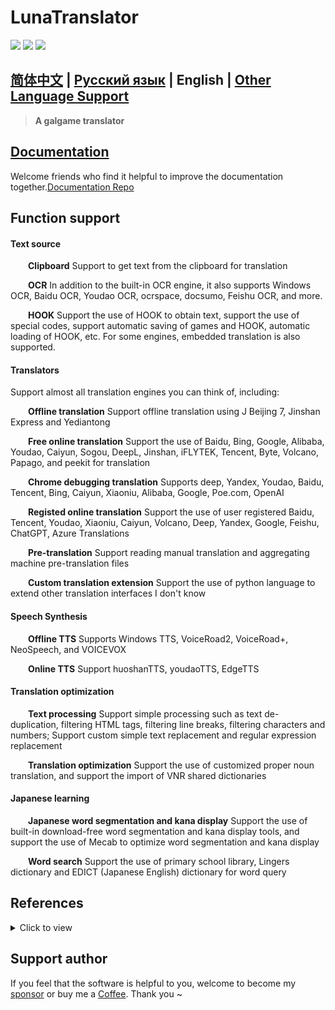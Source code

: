 # LunaTranslator 
  
<p align="left">
    <a href="./LICENSE"><img src="https://img.shields.io/github/license/HIllya51/LunaTranslator"></a>
    <a href="https://github.com/HIllya51/LunaTranslator/releases"><img src="https://img.shields.io/github/v/release/HIllya51/LunaTranslator?color=ffa"></a>
    <a href="https://github.com/HIllya51/LunaTranslator/stargazers"><img src="https://img.shields.io/github/stars/HIllya51/LunaTranslator?color=ccf"></a>
</p>
 
## [简体中文](README.md) | [Русский язык](README_ru.md) |  English | [Other Language Support](otherlang.md) 

> **A galgame translator**

## <a href="https://hillya51.github.io/LunaTranslator_tutorial/#/en/" target="_blank">Documentation</a> 

Welcome friends who find it helpful to improve the documentation together.[Documentation Repo](https://github.com/HIllya51/LunaTranslator_tutorial)

## Function support

#### Text source

&emsp;&emsp;**Clipboard** Support to get text from the clipboard for translation

&emsp;&emsp;**OCR** In addition to the built-in OCR engine, it also supports Windows OCR, Baidu OCR, Youdao OCR, ocrspace, docsumo, Feishu OCR, and more.

&emsp;&emsp;**HOOK** Support the use of HOOK to obtain text, support the use of special codes, support automatic saving of games and HOOK, automatic loading of HOOK, etc. For some engines, embedded translation is also supported.

#### Translators

Support almost all translation engines you can think of, including:

&emsp;&emsp;**Offline translation** Support offline translation using J Beijing 7, Jinshan Express and Yediantong

&emsp;&emsp;**Free online translation** Support the use of Baidu, Bing, Google, Alibaba, Youdao, Caiyun, Sogou, DeepL, Jinshan, iFLYTEK, Tencent, Byte, Volcano, Papago, and peekit for translation

&emsp;&emsp;**Chrome debugging translation** Supports deep, Yandex, Youdao, Baidu, Tencent, Bing, Caiyun, Xiaoniu, Alibaba, Google, Poe.com, OpenAI

&emsp;&emsp;**Registed online translation** Support the use of user registered Baidu, Tencent, Youdao, Xiaoniu, Caiyun, Volcano, Deep, Yandex, Google, Feishu, ChatGPT, Azure Translations

&emsp;&emsp;**Pre-translation** Support reading manual translation and aggregating machine pre-translation files

&emsp;&emsp;**Custom translation extension** Support the use of python language to extend other translation interfaces I don't know


#### Speech Synthesis 

&emsp;&emsp;**Offline TTS** Supports Windows TTS, VoiceRoad2, VoiceRoad+, NeoSpeech, and VOICEVOX

&emsp;&emsp;**Online TTS** Support huoshanTTS, youdaoTTS, EdgeTTS

#### Translation optimization

&emsp;&emsp;**Text processing** Support simple processing such as text de-duplication, filtering HTML tags, filtering line breaks, filtering characters and numbers; Support custom simple text replacement and regular expression replacement

&emsp;&emsp;**Translation optimization** Support the use of customized proper noun translation, and support the import of VNR shared dictionaries

#### Japanese learning

&emsp;&emsp;**Japanese word segmentation and kana display** Support the use of built-in download-free word segmentation and kana display tools, and support the use of Mecab to optimize word segmentation and kana display

&emsp;&emsp;**Word search** Support the use of primary school library, Lingers dictionary and EDICT (Japanese English) dictionary for word query
 


## References

<details>
<summary>Click to view</summary>

* [Artikash/Textractor](https://github.com/Artikash/Textractor)

* [RapidAI/RapidOcrOnnx](https://github.com/RapidAI/RapidOcrOnnx)

* [PaddlePaddle/PaddleOCR](https://github.com/PaddlePaddle/PaddleOCR)

* [UlionTse/translators](https://github.com/UlionTse/translators)

* [Blinue/Magpie](https://github.com/Blinue/Magpie)

* [nanokina/ebyroid](https://github.com/nanokina/ebyroid)

* [xupefei/Locale-Emulator](https://github.com/xupefei/Locale-Emulator)

* [InWILL/Locale_Remulator](https://github.com/InWILL/Locale_Remulator)

* [zxyacb/ntlea](https://github.com/zxyacb/ntlea)

* [@KirpichKrasniy](https://github.com/KirpichKrasniy)

</details>


 
## Support author
 
If you feel that the software is helpful to you, welcome to become my [sponsor](https://patreon.com/HIllya51) or buy me a [Coffee](https://ko-fi.com/HIllya51). Thank you ~ 